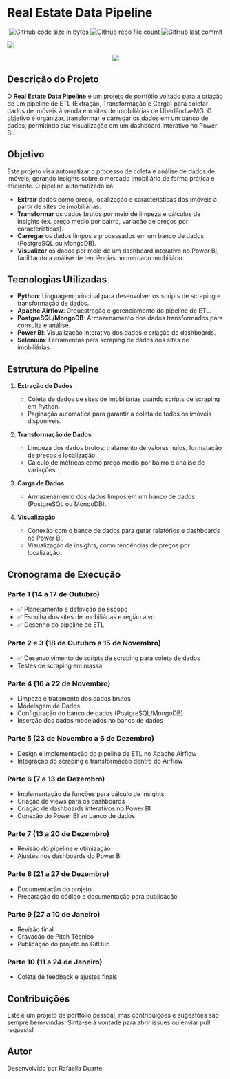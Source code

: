 # Real Estate Data Pipeline

<p align="center">
<img alt="GitHub code size in bytes"  src="https://img.shields.io/github/languages/code-size/rafaelladuarte/real_state_data_pipeline?style=plastic">
<img alt="GitHub repo file count"  src="https://img.shields.io/github/directory-file-count/rafaelladuarte/real_state_data_pipeline?style=plastic">
<img alt="GitHub last commit"  src="https://img.shields.io/github/last-commit/rafaelladuarte/real_state_data_pipeline?style=plastic">
</p>

<img src="images/imoveis.jpeg">

<p align="center">
<img src="https://img.shields.io/static/v1?label=Status&message=Em_Andamento&color=orange&style=for-the-badge"/>
</p>

## Descrição do Projeto

O **Real Estate Data Pipeline** é um projeto de portfólio voltado para a criação de um pipeline de ETL (Extração, Transformação e Carga) para coletar dados de imóveis à venda em sites de imobiliárias de Uberlândia-MG. O objetivo é organizar, transformar e carregar os dados em um banco de dados, permitindo sua visualização em um dashboard interativo no Power BI.

## Objetivo

Este projeto visa automatizar o processo de coleta e análise de dados de imóveis, gerando insights sobre o mercado imobiliário de forma prática e eficiente. O pipeline automatizado irá:

- **Extrair** dados como preço, localização e características dos imóveis a partir de sites de imobiliárias.
- **Transformar** os dados brutos por meio de limpeza e cálculos de insights (ex. preço médio por bairro, variação de preços por características).
- **Carregar** os dados limpos e processados em um banco de dados (PostgreSQL ou MongoDB).
- **Visualizar** os dados por meio de um dashboard interativo no Power BI, facilitando a análise de tendências no mercado imobiliário.

## Tecnologias Utilizadas

- **Python**: Linguagem principal para desenvolver os scripts de scraping e transformação de dados.
- **Apache Airflow**: Orquestração e gerenciamento do pipeline de ETL.
- **PostgreSQL/MongoDB**: Armazenamento dos dados transformados para consulta e análise.
- **Power BI**: Visualização interativa dos dados e criação de dashboards.
- **Selenium**: Ferramentas para scraping de dados dos sites de imobiliárias.

## Estrutura do Pipeline

1. **Extração de Dados**
   - Coleta de dados de sites de imobiliárias usando scripts de scraping em Python.
   - Paginação automática para garantir a coleta de todos os imóveis disponíveis.
   
2. **Transformação de Dados**
   - Limpeza dos dados brutos: tratamento de valores nulos, formatação de preços e localização.
   - Cálculo de métricas como preço médio por bairro e análise de variações.

3. **Carga de Dados**
   - Armazenamento dos dados limpos em um banco de dados (PostgreSQL ou MongoDB).
   
4. **Visualização**
   - Conexão com o banco de dados para gerar relatórios e dashboards no Power BI.
   - Visualização de insights, como tendências de preços por localização.

## Cronograma de Execução

### Parte 1 (14 a 17 de Outubro)
- ✅ Planejamento e definição de escopo
- ✅ Escolha dos sites de imobiliárias e região alvo
- ✅ Desenho do pipeline de ETL

### Parte 2  e 3 (18 de Outubro a 15 de Novembro)
- ✅ Desenvolvimento de scripts de scraping para coleta de dados
- Testes de scraping em massa

### Parte 4 (16 a 22 de Novembro)
- Limpeza e tratamento dos dados brutos
- Modelagem de Dados
- Configuração do banco de dados (PostgreSQL/MongoDB)
- Inserção dos dados modelados no banco de dados

### Parte 5 (23 de Novembro a 6 de Dezembro)
- Design e implementação do pipeline de ETL no Apache Airflow
- Integração do scraping e transformação dentro do Airflow

### Parte 6 (7 a 13 de Dezembro)
- Implementação de funções para cálculo de insights
- Criação de views para os dashboards
- Criação de dashboards interativos no Power BI
- Conexão do Power BI ao banco de dados

### Parte 7 (13 a 20 de Dezembro)
- Revisão do pipeline e otimização
- Ajustes nos dashboards do Power BI

### Parte 8 (21 a 27 de Dezembro)
- Documentação do projeto
- Preparação do código e documentação para publicação

### Parte 9 (27 a 10 de Janeiro)
- Revisão final
- Gravação de Pitch Técnico
- Publicação do projeto no GitHub

### Parte 10 (11 a 24 de Janeiro)
- Coleta de feedback e ajustes finais

## Contribuições

Este é um projeto de portfólio pessoal, mas contribuições e sugestões são sempre bem-vindas. Sinta-se à vontade para abrir issues ou enviar pull requests!

## Autor

Desenvolvido por Rafaella Duarte.

